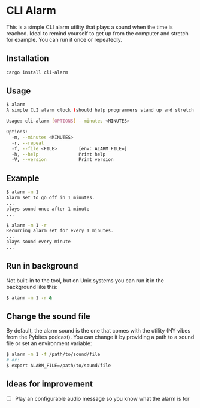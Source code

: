 # CLI Alarm

This is a simple CLI alarm utility that plays a sound when the time is reached. Ideal to remind yourself to get up from the computer and stretch for example. You can run it once or repeatedly.

## Installation

```bash
cargo install cli-alarm
```
## Usage

```bash
$ alarm
A simple CLI alarm clock (should help programmers stand up and stretch more)

Usage: cli-alarm [OPTIONS] --minutes <MINUTES>

Options:
  -m, --minutes <MINUTES>
  -r, --repeat
  -f, --file <FILE>        [env: ALARM_FILE=]
  -h, --help               Print help
  -V, --version            Print version
```

## Example

```bash
$ alarm -m 1
Alarm set to go off in 1 minutes.
...
plays sound once after 1 minute
...

$ alarm -m 1 -r
Recurring alarm set for every 1 minutes.
...
plays sound every minute
...
```

## Run in background

Not built-in to the tool, but on Unix systems you can run it in the background like this:

```bash
$ alarm -m 1 -r &
```

## Change the sound file

By default, the alarm sound is the one that comes with the utility (NY vibes from the Pybites podcast). You can change it by providing a path to a sound file or set an environment variable:

```bash
$ alarm -m 1 -f /path/to/sound/file
# or:
$ export ALARM_FILE=/path/to/sound/file
```

## Ideas for improvement

- [ ] Play an configurable audio message so you know what the alarm is for
